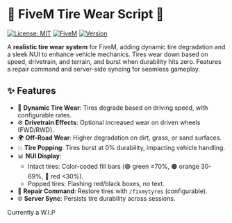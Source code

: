 # 🚗 FiveM Tire Wear Script 🛞

[![License: MIT](https://img.shields.io/badge/License-MIT-blue.svg)](https://opensource.org/licenses/MIT)
[![FiveM](https://img.shields.io/badge/FiveM-Script-red.svg)](https://fivem.net/)
[![Version](https://img.shields.io/badge/Version-1.0.0-green.svg)](https://github.com/yourusername/fivem-tire-wear/releases)

A **realistic tire wear system** for FiveM, adding dynamic tire degradation and a sleek NUI to enhance vehicle mechanics. Tires wear down based on speed, drivetrain, and terrain, and burst when durability hits zero. Features a repair command and server-side syncing for seamless gameplay.



## ✨ Features

- 🛞 **Dynamic Tire Wear**: Tires degrade based on driving speed, with configurable rates.
- ⚙️ **Drivetrain Effects**: Optional increased wear on driven wheels (FWD/RWD).
- 🌍 **Off-Road Wear**: Higher degradation on dirt, grass, or sand surfaces.
- 💥 **Tire Popping**: Tires burst at 0% durability, impacting vehicle handling.
- 📊 **NUI Display**:
  - Intact tires: Color-coded fill bars (🟢 green ≥70%, 🟠 orange 30-69%, 🔴 red <30%).
  - Popped tires: Flashing red/black boxes, no text.
- 🔧 **Repair Command**: Restore tires with `/fixmytyres` (configurable).
- 🌐 **Server Sync**: Persists tire durability across sessions.

Currently a W.I.P

